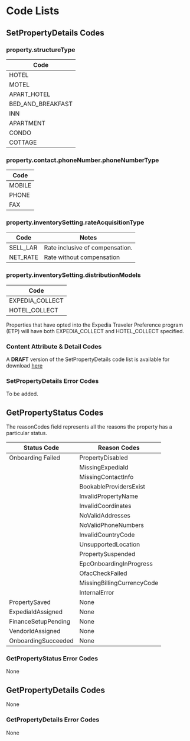 # Code Lists

## SetPropertyDetails Codes

### property.structureType

| Code |
| ---- |
| HOTEL |
| MOTEL |
| APART_HOTEL|
| BED_AND_BREAKFAST |
| INN |
| APARTMENT |
| CONDO |
| COTTAGE |

### property.contact.phoneNumber.phoneNumberType

| Code |
| ---- |
| MOBILE |
| PHONE |
| FAX |

### property.inventorySetting.rateAcquisitionType

| Code | Notes |
| ---- | ----- |
| SELL_LAR | Rate inclusive of compensation. |
| NET_RATE | Rate without compensation |

### property.inventorySetting.distributionModels

| Code |
| ---- |
| EXPEDIA_COLLECT |
| HOTEL_COLLECT |

Properties that have opted into the Expedia Traveler Preference program (ETP) will have both EXPEDIA_COLLECT and HOTEL_COLLECT specified.

### Content Attribute & Detail Codes

A **DRAFT** version of the SetPropertyDetails code list is available for download [here](/files/PropertyAPICodeList0.4.xlsx)

### SetPropertyDetails Error Codes

To be added.

## GetPropertyStatus Codes

The reasonCodes field represents all the reasons the property has a particular status.

| Status Code | Reason Codes |
| ----------- | ------------ |
| Onboarding Failed | PropertyDisabled |
| | MissingExpediaId |
| | MissingContactInfo |
| | BookableProvidersExist |
| | InvalidPropertyName |
| | InvalidCoordinates |
| | NoValidAddresses |
| | NoValidPhoneNumbers |
| | InvalidCountryCode |
| | UnsupportedLocation |
| | PropertySuspended |
| | EpcOnboardingInProgress |
| | OfacCheckFailed |
| | MissingBillingCurrencyCode |
| | InternalError |
| PropertySaved | None |
| ExpediaIdAssigned | None |
| FinanceSetupPending | None |
| VendorIdAssigned | None |
| OnboardingSucceeded | None |

### GetPropertyStatus Error Codes

None

## GetPropertyDetails Codes

None

### GetPropertyDetails Error Codes

None
